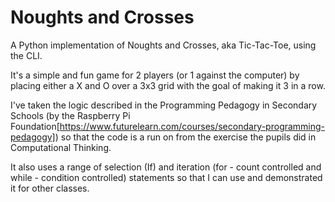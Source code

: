 # Noughts and Crosses
A Python implementation of Noughts and Crosses, aka Tic-Tac-Toe, using the CLI.  

It's a simple and fun game for 2 players (or 1 against the computer) by placing either a X and O over a 3x3 grid with the goal of making it 3 in a row.

I've taken the logic described in the Programming Pedagogy in Secondary Schools (by the Raspberry Pi Foundation[https://www.futurelearn.com/courses/secondary-programming-pedagogy]) so that the code is a run on from the exercise the pupils did in Computational Thinking.

It also uses a range of selection (If) and iteration (for - count controlled and while - condition controlled) statements so that I can use and demonstrated it for other classes.
